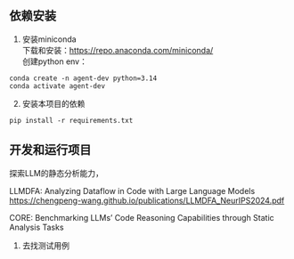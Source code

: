 
## 依赖安装

1. 安装miniconda  
下载和安装：https://repo.anaconda.com/miniconda/  
创建python env：  
```
conda create -n agent-dev python=3.14
conda activate agent-dev 
```

2. 安装本项目的依赖
```
pip install -r requirements.txt
```

## 开发和运行项目
探索LLM的静态分析能力，

LLMDFA: Analyzing Dataflow in Code with Large Language Models
https://chengpeng-wang.github.io/publications/LLMDFA_NeurIPS2024.pdf

CORE: Benchmarking LLMs’ Code Reasoning Capabilities through Static Analysis Tasks

1. 去找测试用例  
